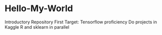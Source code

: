 # Hello-My-World
Introductory Repository
First Target: Tensorflow proficiency
Do projects in Kaggle
R and sklearn in parallel
